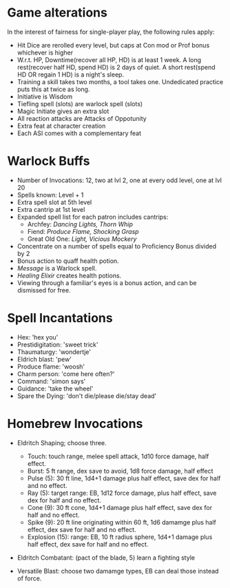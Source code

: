 
# Game alterations

In the interest of fairness for single-player play, the following rules apply:

- Hit Dice are rerolled every level, but caps at Con mod or Prof bonus whichever is higher
- W.r.t. HP, Downtime(recover all HP, HD) is at least 1 week. A long rest(recover half HD, spend HD)
  is 2 days of quiet. A short rest(spend HD OR regain 1 HD) is a night's sleep.
- Training a skill takes two months, a tool takes one. Undedicated practice puts this at twice as long.
- Initiative is Wisdom
- Tiefling spell (slots) are warlock spell (slots)
- Magic Initiate gives an extra slot
- All reaction attacks are Attacks of Oppotunity
- Extra feat at character creation
- Each ASI comes with a complementary feat

# Warlock Buffs

- Number of Invocations: 12, two at lvl 2, one at every odd level, one at lvl 20
- Spells known: Level + 1
- Extra spell slot at 5th level
- Extra cantrip at 1st level
- Expanded spell list for each patron includes cantrips:
  - Archfey: _Dancing Lights, Thorn Whip_
  - Fiend: _Produce Flame, Shocking Grasp_
  - Great Old One: _Light, Vicious Mockery_
- Concentrate on a number of spells equal to Proficiency Bonus divided by 2
- Bonus action to quaff health potion.
- _Message_ is a Warlock spell.
- _Healing Elixir_ creates health potions.
- Viewing through a familiar's eyes is a bonus action, and can be dismissed for free.

# Spell Incantations

- Hex: 'hex you'
- Prestidigitation: 'sweet trick'
- Thaumaturgy: 'wondertje'
- Eldrich blast: 'pew'
- Produce flame: 'woosh'
- Charm person: 'come here often?'
- Command: 'simon says'
- Guidance: 'take the wheel'
- Spare the Dying: 'don't die/please die/stay dead'

# Homebrew Invocations

- Eldritch Shaping; choose three.
  - Touch: touch range, melee spell attack, 1d10 force damage, half effect.
  - Burst: 5 ft range, dex save to avoid, 1d8 force damage, half effect
  - Pulse (5): 30 ft line, 1d4+1 damage plus half effect, save dex for half and no effect.
  - Ray (5): target range: EB, 1d12 force damage, plus half effect, save dex for half and no effect.
  - Cone (9): 30 ft cone, 1d4+1 damage plus half effect, save dex for half and no effect.
  - Spike (9): 20 ft line originating within 60 ft, 1d6 damamge plus half effect, dex save for half and no effect.
  - Explosion (15): range: EB, 10 ft radius sphere, 1d4+1 damage plus half effect, dex save for half and no effect.

- Eldritch Combatant: (pact of the blade, 5) learn a fighting style

- Versatile Blast: choose two damamge types, EB can deal those instead of force.
